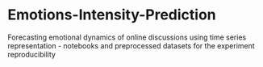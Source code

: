 # Emotions-Intensity-Prediction
Forecasting emotional dynamics of online discussions using time series representation - notebooks and preprocessed datasets for the experiment reproducibility
